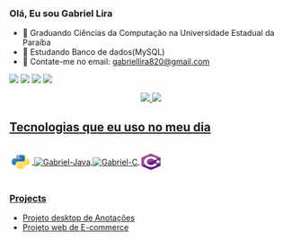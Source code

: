 ### Olá, Eu sou Gabriel Lira

- 🔭 Graduando Ciências da Computação na Universidade Estadual da Paraíba
- 🌱 Estudando Banco de dados(MySQL)
- 💬 Contate-me no email: gabriellira820@gmail.com

<div> 

  <a href="https://instagram.com/gabriel.lira__" target="_blank"><img src="https://img.shields.io/badge/-Instagram-%23E4405F?style=for-the-badge&logo=instagram&logoColor=white" target="_blank"></a>
 <a href="https://discord.com/Users/Gabriel_gln#5992" target="_blank"><img src="https://img.shields.io/badge/Discord-7289DA?style=for-the-badge&logo=discord&logoColor=white" target="_blank"></a> 
  <a href = "mailto:gabriellira820@gmail.com"><img src="https://img.shields.io/badge/-Gmail-%23333?style=for-the-badge&logo=gmail&logoColor=white" target="_blank"></a>
  <a href="https://www.linkedin.com/in/gabriel-lira-727a0523b" target="_blank"><img src="https://img.shields.io/badge/-LinkedIn-%230077B5?style=for-the-badge&logo=linkedin&logoColor=white" target="_blank"></a> 

<div align="center">
  <a href="https://github.com/Gabrielgln">
  <img height="180em" src="https://github-readme-stats.vercel.app/api?username=Gabrielgln&show_icons=true&theme=dark&include_all_commits=true&count_private=true"/>
  <img height="180em" src="https://github-readme-stats.vercel.app/api/top-langs/?username=Gabrielgln&layout=compact&langs_count=7&theme=dark"/>
</div>
  
 ## Tecnologias que eu uso no meu dia
    
<div style="display: inline_block"><br>
  <img align="center" alt="Gabriel-Python" height="30" width="40" src="https://raw.githubusercontent.com/devicons/devicon/master/icons/python/python-original.svg">
  <img align="center" alt="Gabriel-Java" height="30" width="40" src="https://cdn.jsdelivr.net/gh/devicons/devicon/icons/java/java-original.svg">
  <img align="center" alt="Gabriel-C" height="30" width="40" src="https://cdn.jsdelivr.net/gh/devicons/devicon/icons/c/c-original.svg">
  <img align="center" alt="Rafa-Csharp" height="30" width="40" src="https://raw.githubusercontent.com/devicons/devicon/master/icons/csharp/csharp-original.svg">
</div><br>
 
  
  
 
</div>
  
### Projects
  - <a href="https://github.com/Gabrielgln/TodoApp">Projeto desktop de Anotações</a>
  - <a href="https://gabrielgln.github.io/proway-computers/">Projeto web de E-commerce</a>
  
  
  
 
